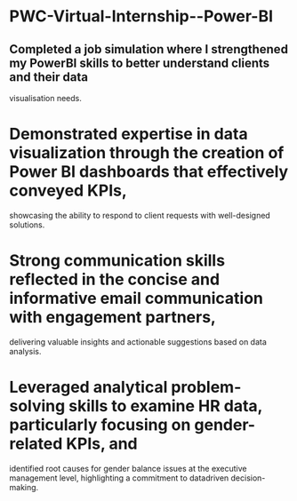 # PWC-Virtual-Internship--Power-BI

## Completed a job simulation where I strengthened my PowerBI skills to better understand clients and their data
visualisation needs.
# Demonstrated expertise in data visualization through the creation of Power BI dashboards that effectively conveyed KPIs,
showcasing the ability to respond to client requests with well-designed solutions.
# Strong communication skills reflected in the concise and informative email communication with engagement partners,
delivering valuable insights and actionable suggestions based on data analysis.
# Leveraged analytical problem-solving skills to examine HR data, particularly focusing on gender-related KPIs, and
identified root causes for gender balance issues at the executive management level, highlighting a commitment to datadriven decision-making.
